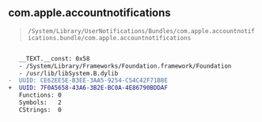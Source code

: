 ## com.apple.accountnotifications

> `/System/Library/UserNotifications/Bundles/com.apple.accountnotifications.bundle/com.apple.accountnotifications`

```diff

   __TEXT.__const: 0x58
   - /System/Library/Frameworks/Foundation.framework/Foundation
   - /usr/lib/libSystem.B.dylib
-  UUID: CE62EE5E-B3EE-3AA5-9254-C54C42F71B8E
+  UUID: 7F0A5658-43A6-3B2E-BC0A-4E86790BDDAF
   Functions: 0
   Symbols:   2
   CStrings:  0

```
